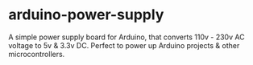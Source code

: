 arduino-power-supply
====================

A simple power supply board for Arduino, that converts 110v - 230v AC voltage to 5v &amp; 3.3v DC. Perfect to power up Arduino projects &amp; other microcontrollers.
